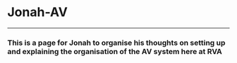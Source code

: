 # Jonah-AV

---

### This is a page for Jonah to organise his thoughts on setting up and explaining the organisation of the AV system here at RVA